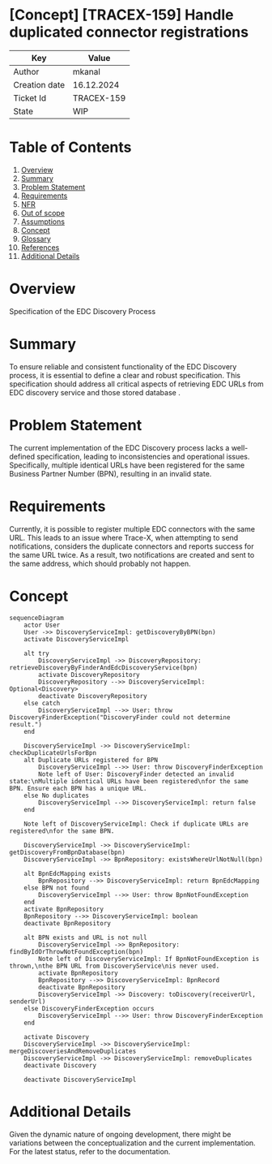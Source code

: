 # \[Concept\] \[TRACEX-159\] Handle duplicated connector registrations

| Key           | Value      |
|---------------|------------|
| Author        | mkanal     |
| Creation date | 16.12.2024 |
| Ticket Id     | TRACEX-159 |
| State         | WIP        |

# Table of Contents
1. [Overview](#overview)
2. [Summary](#summary)
3. [Problem Statement](#problem-statement)
4. [Requirements](#requirements)
5. [NFR](#nfr)
6. [Out of scope](#out-of-scope)
7. [Assumptions](#assumptions)
8. [Concept](#concept)
9. [Glossary](#glossary)
10. [References](#references)
11. [Additional Details](#additional-details)


# Overview
Specification of the EDC Discovery Process

# Summary
To ensure reliable and consistent functionality of the EDC Discovery process,
it is essential to define a clear and robust specification.
This specification should address all critical aspects of retrieving EDC URLs from EDC discovery service and those stored database .

# Problem Statement
The current implementation of the EDC Discovery process lacks a well-defined specification,
leading to inconsistencies and operational issues.
Specifically, multiple identical URLs have been registered for the same Business Partner Number (BPN), resulting in an invalid state.

# Requirements
Currently, it is possible to register multiple EDC connectors with the same URL. This leads to an issue where Trace-X, when attempting to send notifications, considers the duplicate connectors and reports success for the same URL twice. As a result, two notifications are created and sent to the same address, which should probably not happen.

# Concept

```mermaid
sequenceDiagram
    actor User
    User ->> DiscoveryServiceImpl: getDiscoveryByBPN(bpn)
    activate DiscoveryServiceImpl

    alt try
        DiscoveryServiceImpl ->> DiscoveryRepository: retrieveDiscoveryByFinderAndEdcDiscoveryService(bpn)
        activate DiscoveryRepository
        DiscoveryRepository -->> DiscoveryServiceImpl: Optional<Discovery>
        deactivate DiscoveryRepository
    else catch
        DiscoveryServiceImpl -->> User: throw DiscoveryFinderException("DiscoveryFinder could not determine result.")
    end

    DiscoveryServiceImpl ->> DiscoveryServiceImpl: checkDuplicateUrlsForBpn
    alt Duplicate URLs registered for BPN
        DiscoveryServiceImpl -->> User: throw DiscoveryFinderException
        Note left of User: DiscoveryFinder detected an invalid state:\nMultiple identical URLs have been registered\nfor the same BPN. Ensure each BPN has a unique URL.
    else No duplicates
        DiscoveryServiceImpl -->> DiscoveryServiceImpl: return false
    end

    Note left of DiscoveryServiceImpl: Check if duplicate URLs are registered\nfor the same BPN.

    DiscoveryServiceImpl ->> DiscoveryServiceImpl: getDiscoveryFromBpnDatabase(bpn)
    DiscoveryServiceImpl ->> BpnRepository: existsWhereUrlNotNull(bpn)

    alt BpnEdcMapping exists
        BpnRepository -->> DiscoveryServiceImpl: return BpnEdcMapping
    else BPN not found
        DiscoveryServiceImpl -->> User: throw BpnNotFoundException
    end
    activate BpnRepository
    BpnRepository -->> DiscoveryServiceImpl: boolean
    deactivate BpnRepository

    alt BPN exists and URL is not null
        DiscoveryServiceImpl ->> BpnRepository: findByIdOrThrowNotFoundException(bpn)
        Note left of DiscoveryServiceImpl: If BpnNotFoundException is thrown,\nthe BPN URL from DiscoveryService\nis never used.
        activate BpnRepository
        BpnRepository -->> DiscoveryServiceImpl: BpnRecord
        deactivate BpnRepository
        DiscoveryServiceImpl ->> Discovery: toDiscovery(receiverUrl, senderUrl)
    else DiscoveryFinderException occurs
        DiscoveryServiceImpl -->> User: throw DiscoveryFinderException
    end

    activate Discovery
    DiscoveryServiceImpl ->> DiscoveryServiceImpl: mergeDiscoveriesAndRemoveDuplicates
    DiscoveryServiceImpl ->> DiscoveryServiceImpl: removeDuplicates
    deactivate Discovery

    deactivate DiscoveryServiceImpl

```

# Additional Details
Given the dynamic nature of ongoing development, there might be variations between the conceptualization and the current implementation. For the latest status, refer to the documentation.

